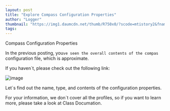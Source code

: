 ```yaml
---
layout: post
title: "Explore Compass Configuration Properties"
author: "Logger"
thumbnail: "https://img1.daumcdn.net/thumb/R750x0/?scode=mtistory2&fname=https%3A%2F%2Ft1.daumcdn.net%2Fcfile%2Ftistory%2F2220D9425674BED029"
tags: 
---
```



Compass Configuration Properties

In the previous posting, you`ve seen the overall contents of the compas` configuration file, which is approximate.

If you haven`t, please check out the following link:

![image](https://t1.daumcdn.net/cfile/tistory/2220D9425674BED029)

Let`s find out the name, type, and contents of the configuration properties.

For your information, we don`t cover all the profiles, so if you want to learn more, please take a look at Class Documation.